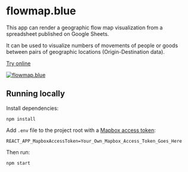 # flowmap.blue

This app can render a geographic flow map visualization from a spreadsheet published on Google Sheets.

It can be used to visualize numbers of movements of people or goods between pairs of geographic locations
(Origin-Destination data).



[Try online](http://flowmap.blue/)


[![flowmap.blue](https://user-images.githubusercontent.com/351828/65035113-b475c300-d948-11e9-959e-941257381f02.png)
](https://flowmap.blue/1Oe3zM219uSfJ3sjdRT90SAK2kU3xIvzdcCW6cwTsAuc)



## Running locally

Install dependencies:

    npm install

Add `.env` file to the project root with a [Mapbox access token](https://www.mapbox.com/help/define-access-token/):

    REACT_APP_MapboxAccessToken=Your_Own_Mapbox_Access_Token_Goes_Here

Then run:

    npm start
